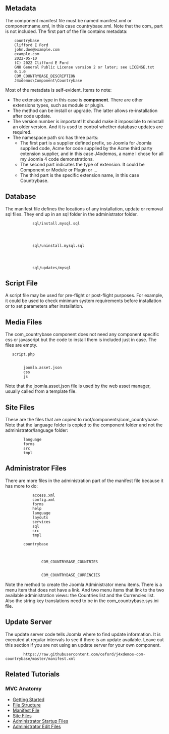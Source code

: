 <!-- Filename: J4.x:MVC_Anatomy:_Manifest_File / Display title: MVC Anatomy: Manifest File -->

## Metadata

The component manifest file must be named manifest.xml or
componentname.xml, in this case countrybase.xml. Note that the com\_
part is not included. The first part of the file contains metadata:


        countrybase
        Clifford E Ford
        john.doe@example.com
        example.com
        2022-05-10
        (C) 2022 Clifford E Ford
        GNU General Public License version 2 or later; see LICENSE.txt
        0.1.0
        COM_COUNTRYBASE_DESCRIPTION
        J4xdemos\Component\Countrybase

Most of the metadata is self-evident. Items to note:

- The extension type in this case is **component**. There are other
  extensions types, such as module or plugin.
- The method can be install or upgrade. The latter allows
  re-installation after code update.
- The version number is important! It should make it impossible to
  reinstall an older version. And it is used to control whether database
  updates are required.
- The namespace path src has three parts:
  - The first part is a supplier defined prefix, so Joomla for Joomla
    supplied code, Acme for code supplied by the Acme third party
    extension supplier, and in this case J4xdemos, a name I chose for
    all my Joomla 4 code demonstrations.
  - The second part indicates the type of extension. It could be
    Component or Module or Plugin or ...
  - The third part is the specific extension name, in this case
    Countrybase.

## Database

The manifest file defines the locations of any installation, update or
removal sql files. They end up in an sql folder in the administrator
folder.

       
            
                sql/install.mysql.sql
            
        
        
            
                sql/uninstall.mysql.sql
            
        
        
            
                sql/updates/mysql
            
        

## Script File

A script file may be used for pre-flight or post-flight purposes. For
example, it could be used to check minimum system requirements before
installation or to set parameters after installation.

## Media Files

The com_countrybase component does not need any component specific css
or javascript but the code to install them is included just in case. The
files are empty.

       script.php

        
            joomla.asset.json
            css
            js
        

Note that the joomla.asset.json file is used by the web asset manager,
usually called from a template file.

## Site Files

These are the files that are copied to root/components/com_countrybase.
Note that the language folder is copied to the component folder and not
the administrator/language folder:

       
            language
            forms
            src
            tmpl
        

## Administrator Files

There are more files in the administration part of the manifest file
because it has more to do:

       
            
                access.xml
                config.xml
                forms
                help
                language
                layouts
                services
                sql
                src
                tmpl
            
            countrybase
            
                
                
                    COM_COUNTRYBASE_COUNTRIES
                
                
                    COM_COUNTRYBASE_CURRENCIES
                
            
        

Note the method to create the Joomla Administrator menu items. There is
a menu item that does not have a link. And two menu items that link to
the two available administration views: the Countries list and the
Currencies list. Also the string key translations need to be in the
com_countrybase.sys.ini file.

## Update Server

The update server code tells Joomla where to find update information. It
is executed at regular intervals to see if there is an update available.
Leave out this section if you are not using an update server for your
own component.

       
            
            https://raw.githubusercontent.com/ceford/j4xdemos-com-countrybase/master/manifest.xml
        

## Related Tutorials

### MVC Anatomy

- [Getting
  Started](https://docs.joomla.org/J4.x:MVC_Anatomy:_Getting_Started "Special:MyLanguage/J4.x:MVC Anatomy: Getting Started")
- [File
  Structure](https://docs.joomla.org/J4.x:MVC_Anatomy:_File_Structure "Special:MyLanguage/J4.x:MVC Anatomy: File Structure")
- [Manifest
  File](https://docs.joomla.org/J4.x:MVC_Anatomy:_Manifest_File "Special:MyLanguage/J4.x:MVC Anatomy: Manifest File")
- [Site
  Files](https://docs.joomla.org/J4.x:MVC_Anatomy:_Site_Files "Special:MyLanguage/J4.x:MVC Anatomy: Site Files")
- [Administrator Startup
  Files](https://docs.joomla.org/J4.x:MVC_Anatomy:_Administrator_Startup_Files "Special:MyLanguage/J4.x:MVC Anatomy: Administrator Startup Files")
- [Administrator Edit
  Files](https://docs.joomla.org/J4.x:MVC_Anatomy:_Administrator_Edit_Files "Special:MyLanguage/J4.x:MVC Anatomy: Administrator Edit Files")
